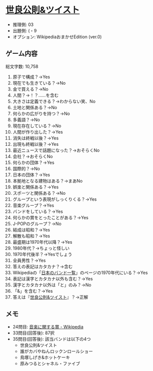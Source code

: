 # [世良公則&ツイスト](https://ja.wikipedia.org/wiki/%E4%B8%96%E8%89%AF%E5%85%AC%E5%89%87%26%E3%83%84%E3%82%A4%E3%82%B9%E3%83%88)

- 推理側: 03
- 出題側: (・9
- オプション: WikipediaおまかせEdition (ver.0)

## ゲーム内容

総文字数: 10,758

1. 原子で構成？→Yes
2. 現在でも生きている？→No
3. 金で買える？→No
4. 人間？→！？……を含む
5. 大きさは定義できる？→わからない笑、No
6. 土地と関係ある？→No
7. 何らかの広がりを持つ？→No
8. 多義語？→No
9. 現在存在している？→No
10. 人間が作り出した？→Yes
11. 消失は終戦以後？→Yes
12. 出現も終戦以後？→Yes
13. 最近ニュースで話題になった？→おそらくNo
14. 会社？→おそらくNo
15. 何らかの団体？→Yes
16. 国際的？→No
17. 日本の団体？→Yes
18. 本拠地となる建物はある？→まあNo
19. 娯楽と関係ある？→Yes
20. スポーツと関係ある？→No
21. グループという表現がしっくりくる？→Yes
22. 音楽グループ？→Yes
23. バンドをしている？→Yes
24. 何らかの賞をとったことがある？→Yes
25. J-POPのグループ？→No
26. 結成は昭和？→Yes
27. 解散も昭和？→Yes
28. 最盛期は1970年代以降？→Yes
29. 1980年代？→ちょっと怪しい
30. 1970年代後半？→Yesでしょう
31. 全員男性？→Yes
32. 答えの表記はカタカナ？→含む
33. Wikipediaの「[日本のバンド一覧](https://ja.wikipedia.org/wiki/%E6%97%A5%E6%9C%AC%E3%81%AE%E3%83%90%E3%83%B3%E3%83%89%E4%B8%80%E8%A6%A7)」のページの1970年代にいる？→Yes
34. 表記は漢字とカタカナ以外も含む？→Yes
35. 漢字とカタカナ以外は「と」のみ？→No
36. 「&」を含む？→Yes
37. 答えは『[世良公則&ツイスト](https://ja.wikipedia.org/wiki/%E4%B8%96%E8%89%AF%E5%85%AC%E5%89%87%26%E3%83%84%E3%82%A4%E3%82%B9%E3%83%88)』？→正解

## メモ

- 24問目: [音楽に関する賞 - Wikipedia](https://ja.wikipedia.org/wiki/%E9%9F%B3%E6%A5%BD%E3%81%AB%E9%96%A2%E3%81%99%E3%82%8B%E8%B3%9E)
- 33問目(回答後): 87択
- 35問目(回答後): 該当バンドは以下の4つ
  - 世良公則&ツイスト
  - 誰がカバやねんロックンロールショー
  - 鳥塚しげき&ホットケーキ
  - 原みつるとシャネル・ファイブ
